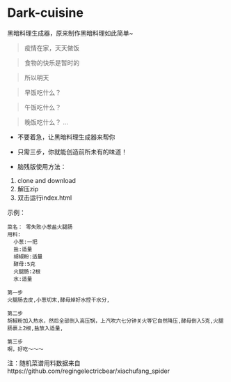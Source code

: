 # Dark-cuisine
黑暗料理生成器，原来制作黑暗料理如此简单~

 
> 疫情在家，天天做饭

> 食物的快乐是暂时的

> 所以明天

> 早饭吃什么？

> 午饭吃什么？

> 晚饭吃什么？
 ...

- 不要着急，让黑暗料理生成器来帮你
- 只需三步，你就能创造前所未有的味道！

- 脑残版使用方法：
1. clone and download
2. 解压zip
3. 双击运行index.html

示例：
```
菜名： 零失败小葱盐火腿肠
用料:
  小葱:一把
  盐:适量
  胡椒粉:适量
  酵母:5克
  火腿肠:2根
  水:适量

第一步
火腿肠去皮,小葱切末,酵母焯好水控干水分,

第二步
胡椒粉加入热水，然后全部倒入高压锅，上汽吹六七分钟关火等它自然降压,酵母倒入5克,火腿肠裹上2根,盐放入适量,

第三步
啊，好吃～～～
```

注：随机菜谱用料数据来自https://github.com/regingelectricbear/xiachufang_spider
